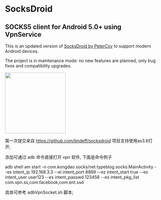 SocksDroid
==========

## SOCKS5 client for Android 5.0+ using VpnService

This is an updated version of [SocksDroid by PeterCxy](https://github.com/PeterCxy/SocksDroid) to support modern Android devices.

The project is in maintenance mode: no new features are planned, only bug fixes and compatibility upgrades.

[<img src="https://play.google.com/intl/en_us/badges/images/generic/en_badge_web_generic.png" width="200">](https://play.google.com/store/apps/details?id=net.typeblog.socks)

第一次提交来自 
https://github.com/bndeff/socksdroid
项目支持使用as3.6打开;

添加可通过 adb 命令直接打开 vpn 软件, 下面是命令例子

adb shell am start -n com.kongdao.socks/net.typeblog.socks.MainActivity --es intent_ip 192.168.3.3 --ei intent_port 8889 --ez intent_start true --es intent_user user123 --es intent_passwd 123456 --es intent_pkg_list com.vpn.ss,com.facebook,com.ent.ssd

具体可参考 adbVpnSocket.sh 脚本;